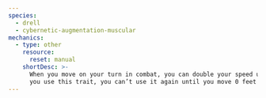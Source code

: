 ```yaml
---
species:
  - drell
  - cybernetic-augmentation-muscular
mechanics:
  - type: other
    resource:
      reset: manual
    shortDesc: >-
      When you move on your turn in combat, you can double your speed until the end of the turn. Once
      you use this trait, you can’t use it again until you move 0 feet on one of your turns.
---
```

